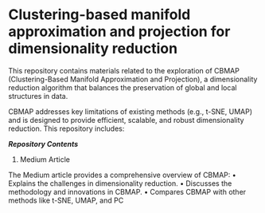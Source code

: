 # Clustering-based manifold approximation and projection for dimensionality reduction 

This repository contains materials related to the exploration of CBMAP (Clustering-Based Manifold Approximation and Projection), a dimensionality reduction algorithm that balances the preservation of global and local structures in data. 

CBMAP addresses key limitations of existing methods (e.g., t-SNE, UMAP) and is designed to provide efficient, scalable, and robust dimensionality reduction. This repository includes:

_**Repository Contents**_

1. Medium Article

The Medium article provides a comprehensive overview of CBMAP:
	•	Explains the challenges in dimensionality reduction.
	•	Discusses the methodology and innovations in CBMAP.
	•	Compares CBMAP with other methods like t-SNE, UMAP, and PC
